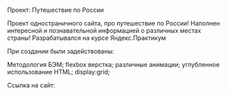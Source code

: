 Проект: Путешествие по России

Проект одностраничного сайта, про путешествие по России!
Наполнен интересной и познавательной информацией о различных местах страны! Разрабатывался на курсе Яндекс.Практикум

При создании были задействованы:

Методология БЭМ;
flexbox верстка;
различные анимации;
углубленное использование HTML;
display:grid;

Ссылка на сайт:
